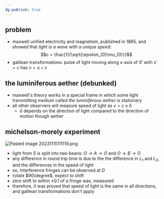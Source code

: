 ```yaml
---
dg-publish: true
---
```

## problem
- maxwell unified electricity and magnetism, published in 1865, and showed that *light is a wave with a unique speed*:
$$c = \frac{1}{\sqrt{\epsilon_{0}\mu_{0}}}$$
- galilean transformations: pulse of light moving along x-axis of $S'$ with $v'=c$ has $v=u+c$
## the luminiferous aether (debunked)
- maxwell's theory works in a special frame in which some light transmitting medium called *the luminiferous aether* is stationary
- all other observers will measure speed of light as $v = c \pm \delta$
	- $\delta$ depends on the direction of light compared to the direction of motion though aether
## michelson-morely experiment
![Pasted image 20231115111119.png](/img/user/pics/Pasted%20image%2020231115111119.png)
- light from $S$ is split into two beans: $O\to A \to O$ and $O \to B \to O$
- any difference in round trip time is due to the the difference in $L_1$ and $L_2$, and the differences in the speed of light
- so, interference fringes can be observed at $D$
- rotate $90\degree$, expect to shift
- zero shift to within $\pm 0.1$ of a fringe was, measured
- therefore, it was proved that speed of light is the same in all directions, and galilean transformations don't apply